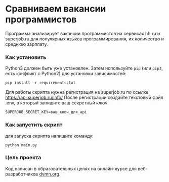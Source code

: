 # Сравниваем вакансии программистов

Программа анализирует вакансии программистов на сервисах hh.ru и superjob.ru 
для популярных языков программирования, их количество и среднюю зарплату.

### Как установить

Python3 должен быть уже установлен. 
Затем используйте `pip` (или `pip3`, есть конфликт с Python2) для установки зависимостей:
```
pip install -r requirements.txt
```
Для работы скрипта нужна регистрация на superjob.ru по ссылке https://api.superjob.ru/info/
После регистрации создайте текстовый файл .env, в который запишите ваш секретный ключ:
```
SUPERJOB_SECRET_KEY=ваш_ключ_для_api
```

### Как запустить скрипт

для запуска скрипта напишите команду:
```
python main.py
```

### Цель проекта

Код написан в образовательных целях на онлайн-курсе для веб-разработчиков [dvmn.org](https://dvmn.org/).